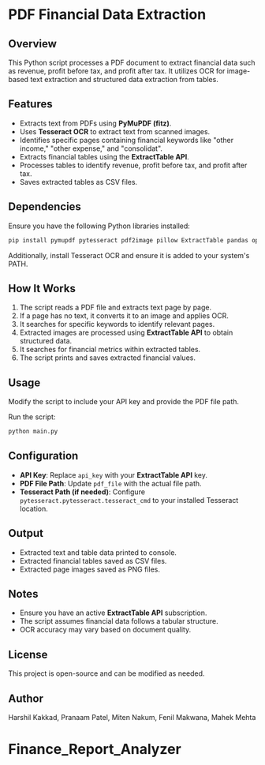 # PDF Financial Data Extraction

## Overview
This Python script processes a PDF document to extract financial data such as revenue, profit before tax, and profit after tax. It utilizes OCR for image-based text extraction and structured data extraction from tables.

## Features
- Extracts text from PDFs using **PyMuPDF (fitz)**.
- Uses **Tesseract OCR** to extract text from scanned images.
- Identifies specific pages containing financial keywords like "other income," "other expense," and "consolidat".
- Extracts financial tables using the **ExtractTable API**.
- Processes tables to identify revenue, profit before tax, and profit after tax.
- Saves extracted tables as CSV files.

## Dependencies
Ensure you have the following Python libraries installed:
```bash
pip install pymupdf pytesseract pdf2image pillow ExtractTable pandas opencv-python numpy
```
Additionally, install Tesseract OCR and ensure it is added to your system's PATH.

## How It Works
1. The script reads a PDF file and extracts text page by page.
2. If a page has no text, it converts it to an image and applies OCR.
3. It searches for specific keywords to identify relevant pages.
4. Extracted images are processed using **ExtractTable API** to obtain structured data.
5. It searches for financial metrics within extracted tables.
6. The script prints and saves extracted financial values.

## Usage
Modify the script to include your API key and provide the PDF file path.

Run the script:
```bash
python main.py
```

## Configuration
- **API Key**: Replace `api_key` with your **ExtractTable API** key.
- **PDF File Path**: Update `pdf_file` with the actual file path.
- **Tesseract Path (if needed)**: Configure `pytesseract.pytesseract.tesseract_cmd` to your installed Tesseract location.

## Output
- Extracted text and table data printed to console.
- Extracted financial tables saved as CSV files.
- Extracted page images saved as PNG files.

## Notes
- Ensure you have an active **ExtractTable API** subscription.
- The script assumes financial data follows a tabular structure.
- OCR accuracy may vary based on document quality.

## License
This project is open-source and can be modified as needed.

## Author
Harshil Kakkad, Pranaam Patel, Miten Nakum, Fenil Makwana, Mahek Mehta

# Finance_Report_Analyzer